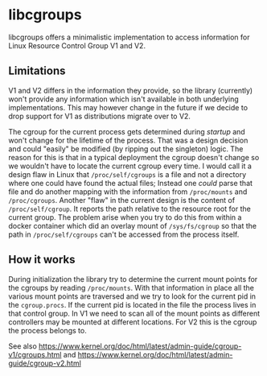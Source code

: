 # libcgroups

libcgroups offers a minimalistic implementation to access information
for Linux Resource Control Group V1 and V2.

## Limitations

V1 and V2 differs in the information they provide, so the library
(currently) won't provide any information which isn't available in
both underlying implementations. This may however change in the
future if we decide to drop support for V1 as distributions migrate
over to V2.

The cgroup for the current process gets determined during _startup_
and won't change for the lifetime of the process. That was a design
decision and could "easily" be modified (by ripping out the
singleton) logic. The reason for this is that in a typical deployment
the cgroup doesn't change so we wouldn't have to locate the current
cgroup every time. I would call it a design flaw in Linux that
`/proc/self/cgroups` is a file and not a directory where one could
have found the actual files; Instead one _could_ parse that file
and do another mapping with the information from `/proc/mounts`
and `/proc/cgroups`. Another "flaw" in the current design is
the content of `/proc/self/cgroup`. It reports the path relative
to the resource root for the current group. The problem arise
when you try to do this from within a docker container which
did an overlay mount of `/sys/fs/cgroup` so that the path in
`/proc/self/cgroups` can't be accessed from the process itself.

## How it works

During initialization the library try to determine the current
mount points for the cgroups by reading `/proc/mounts`. With
that information in place all the various mount points are
traversed and we try to look for the current pid in the
`cgroup.procs`. If the current pid is located in the file
the process lives in that control group. In V1 we need
to scan all of the mount points as different controllers
may be mounted at different locations. For V2 this is the
cgroup the process belongs to.

See also https://www.kernel.org/doc/html/latest/admin-guide/cgroup-v1/cgroups.html
and https://www.kernel.org/doc/html/latest/admin-guide/cgroup-v2.html
